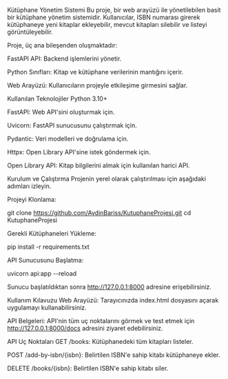 Kütüphane Yönetim Sistemi
Bu proje, bir web arayüzü ile yönetilebilen basit bir kütüphane yönetim sistemidir. Kullanıcılar, ISBN numarası girerek kütüphaneye yeni kitaplar ekleyebilir, mevcut kitapları silebilir ve listeyi görüntüleyebilir.

Proje, üç ana bileşenden oluşmaktadır:

FastAPI API: Backend işlemlerini yönetir.

Python Sınıfları: Kitap ve kütüphane verilerinin mantığını içerir.

Web Arayüzü: Kullanıcıların projeyle etkileşime girmesini sağlar.

Kullanılan Teknolojiler
Python 3.10+

FastAPI: Web API'sini oluşturmak için.

Uvicorn: FastAPI sunucusunu çalıştırmak için.

Pydantic: Veri modelleri ve doğrulama için.

Httpx: Open Library API'sine istek göndermek için.

Open Library API: Kitap bilgilerini almak için kullanılan harici API.

Kurulum ve Çalıştırma
Projenin yerel olarak çalıştırılması için aşağıdaki adımları izleyin.

Projeyi Klonlama:

git clone https://github.com/AydinBariss/KutuphaneProjesi.git
cd KutuphaneProjesi

Gerekli Kütüphaneleri Yükleme:

pip install -r requirements.txt

API Sunucusunu Başlatma:

uvicorn api:app --reload

Sunucu başlatıldıktan sonra http://127.0.0.1:8000 adresine erişebilirsiniz.

Kullanım Kılavuzu
Web Arayüzü: Tarayıcınızda index.html dosyasını açarak uygulamayı kullanabilirsiniz.

API Belgeleri: API'nin tüm uç noktalarını görmek ve test etmek için http://127.0.0.1:8000/docs adresini ziyaret edebilirsiniz.

API Uç Noktaları
GET /books: Kütüphanedeki tüm kitapları listeler.

POST /add-by-isbn/{isbn}: Belirtilen ISBN'e sahip kitabı kütüphaneye ekler.

DELETE /books/{isbn}: Belirtilen ISBN'e sahip kitabı siler.
